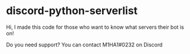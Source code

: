 # discord-python-serverlist
Hi, I made this code for those who want to know what servers their bot is on!

Do you need support?
You can contact M1HA1#0232 on Discord
